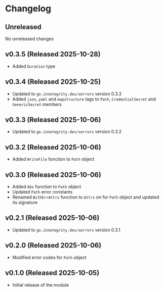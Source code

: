 # Changelog

## Unreleased

No unreleased changes

## v0.3.5 (Released 2025-10-28)

* Added `Duration` type

## v0.3.4 (Released 2025-10-25)

* Updated to `go.innotegrity.dev/xerrors` version 0.3.3
* Added `json`, `yaml` and `mapstructure` tags to `Path`, `CredentialSecret` and `GenericSecret` members

## v0.3.3 (Released 2025-10-06)

* Updated to `go.innotegrity.dev/xerrors` version 0.3.2

## v0.3.2 (Released 2025-10-06)

* Added `WriteFile` function to `Path` object

## v0.3.0 (Released 2025-10-06)

* Added `Abs` function to `Path` object
* Updated `Path` error constants
* Renamed `WithErrAttrs` function to `Attrs` on for `Path` object and updated its signature

## v0.2.1 (Released 2025-10-06)

* Updated to `go.innotegrity.dev/xerrors` version 0.3.1

## v0.2.0 (Released 2025-10-06)

* Modified error codes for `Path` object

## v0.1.0 (Released 2025-10-05)

* Initial release of the module
